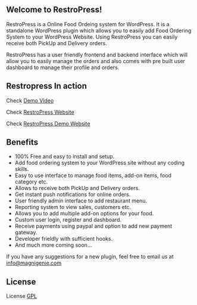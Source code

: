 ## Welcome to RestroPress!
RestroPress is a Online Food Ordeing system for WordPress. It is a standalone WordPress plugin which allows you to easily add Food Ordering System to your WordPress Website. Using RestroPress you can easily receive both PickUp and Delivery orders.

RestroPress has a user friendly frontend and backend interface which will allow you to easily manage the orders and also comes with pre built user dashboard to manage their profile and orders.

## Restropress In action

Check [Demo Video](https://www.youtube.com/watch?v=c5oWarsCYf0) 

Check [RestroPress Website](http://restropress.magnigenie.com/) 

Check  [RestroPress Demo Website](http://restropress.magnigenie.com/demo/)
 

## Benefits

* 100% Free and easy to install and setup.
* Add food ordering system to your WordPress site without any coding skills.
* Easy to use interface to manage food items, add-on items, food category etc.
* Allows to receive both PickUp and Delivery orders.
* Get instant push notifications for online orders.
* User friendly admin interface to add restaurant menu.
* Reporting system to view sales, customers etc.
* Allows you to add multiple add-on options for your food.
* Custom user login, register and dashboard.
* Receive payments using paypal and option to add new payment gateway.
* Developer frieldly with sufficient hooks.
* And much more coming soon...

If you have any suggestions for a new plugin, feel free to email us at info@magnigenie.com

## License

License  [GPL](https://www.gnu.org/licenses/old-licenses/gpl-2.0.en.html)
